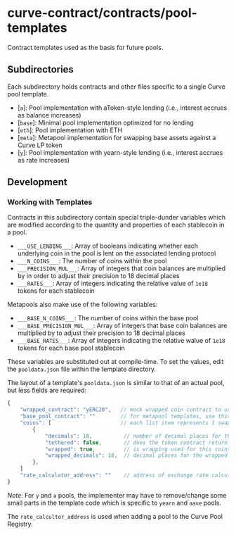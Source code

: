 # curve-contract/contracts/pool-templates

Contract templates used as the basis for future pools.

## Subdirectories

Each subdirectory holds contracts and other files specific to a single Curve pool template.

- [`a`]: Pool implementation with aToken-style lending (i.e., interest accrues as balance increases)
- [`base`]: Minimal pool implementation optimized for no lending
- [`eth`]: Pool implementation with ETH
- [`meta`]: Metapool implementation for swapping base assets against a Curve LP token
- [`y`]: Pool implementation with yearn-style lending (i.e., interest accrues as rate increases)

## Development

### Working with Templates

Contracts in this subdirectory contain special triple-dunder variables which are modified according to the quantity and properties of each stablecoin in a pool.

- `___USE_LENDING___`: Array of booleans indicating whether each underlying coin in the pool is lent on the associated lending protocol
- `___N_COINS___`: The number of coins within the pool
- `___PRECISION_MUL___`: Array of integers that coin balances are multiplied by in order to adjust their precision to 18 decimal places
- `___RATES___`: Array of integers indicating the relative value of `1e18` tokens for each stablecoin

Metapools also make use of the following variables:

- `___BASE_N_COINS___`: The number of coins within the base pool
- `___BASE_PRECISION_MUL___`: Array of integers that base coin balances are multiplied by to adjust their precision to 18 decimal places
- `___BASE_RATES___`: Array of integers indicating the relative walue of `1e18` tokens for each base pool stablecoin

These variables are substituted out at compile-time. To set the values, edit the `pooldata.json` file within the template directory.

The layout of a template's `pooldata.json` is similar to that of an actual pool, but less fields are required:

```js
{
    "wrapped_contract": "yERC20",   // mock wrapped coin contract to use, from `contracts/testing`
    "base_pool_contract": ""        // for metapool templates, use this contract for the base pool
    "coins": [                      // each list item represents 1 swappable coin within the pool
        {
            "decimals": 18,          // number of decimal places for the underlying coin
            "tethered": false,       // does the token contract return `None` on a successful transfer/approve?
            "wrapped": true,         // is wrapping used for this coin?
            "wrapped_decimals": 18,  // decimal places for the wrapped coin - can be omitted if wrapped == false
        },
    ]
    "rate_calculator_address": ""    // address of exchange rate calculator for pools with unique logic
}
```

_Note_: For `y` and `a` pools, the implementer may have to remove/change some small parts in the template code which is specific to `yearn` and `aave` pools.

The `rate_calcultor_address` is used when adding a pool to the Curve Pool Registry.